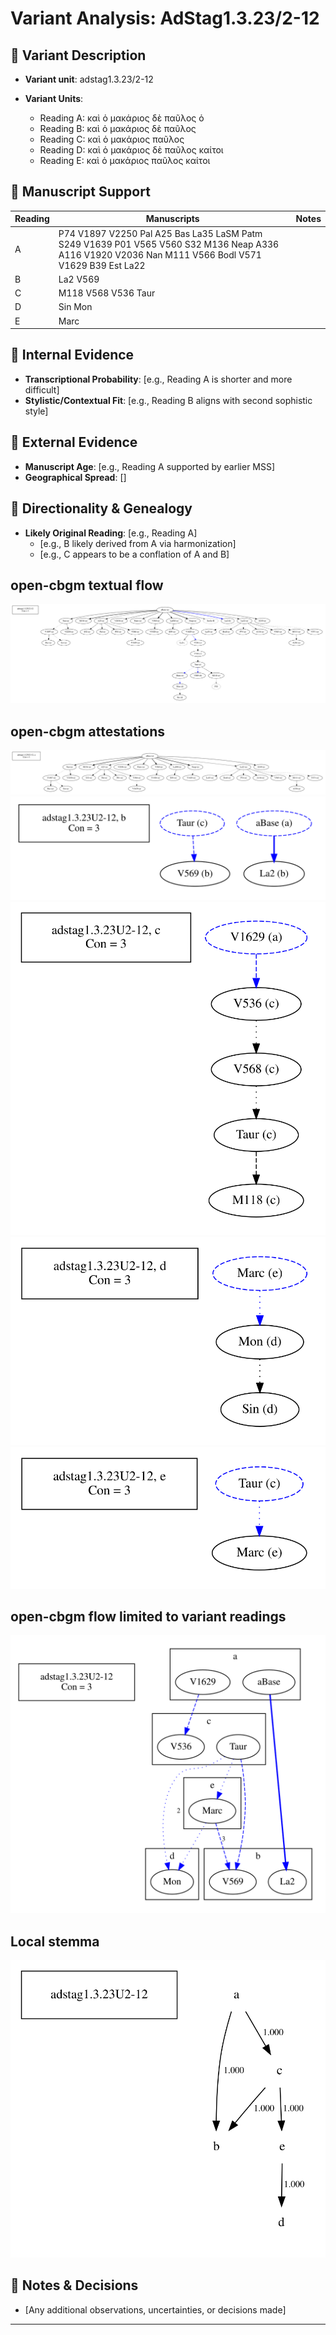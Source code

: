 # Variant Analysis: AdStag1.3.23/2-12

## 📌 Variant Description
- **Variant unit**: adstag1.3.23/2-12

- **Variant Units**: 
  - Reading A: καὶ ὁ μακάριος δὲ παῦλος ὁ
  - Reading B: καὶ ὁ μακάριος δὲ παῦλος
  - Reading C: καὶ ὁ μακάριος παῦλος
  - Reading D: καὶ ὁ μακάριος δὲ παῦλος καίτοι
  - Reading E: καὶ ὁ μακάριος παῦλος καίτοι

## 🧬 Manuscript Support
| Reading | Manuscripts | Notes |
|--------|-------------|-------|
| A      | P74 V1897 V2250 Pal A25 Bas La35 LaSM Patm S249 V1639 P01 V565 V560 S32 M136 Neap A336 A116 V1920 V2036 Nan M111 V566 Bodl V571 V1629 B39 Est La22 |  |
| B      | La2 V569  |  |
| C      |  M118 V568 V536 Taur |  |
| D      |  Sin Mon |  |
| E      |  Marc |  |


## 🧠 Internal Evidence
- **Transcriptional Probability**: [e.g., Reading A is shorter and more difficult]
- **Stylistic/Contextual Fit**: [e.g., Reading B aligns with second sophistic style]

## 🧭 External Evidence
- **Manuscript Age**: [e.g., Reading A supported by earlier MSS]
- **Geographical Spread**: []

## 🔄 Directionality & Genealogy
- **Likely Original Reading**: [e.g., Reading A]
  - [e.g., B likely derived from A via harmonization]
  - [e.g., C appears to be a conflation of A and B]

## open-cbgm textual flow ##
![adstag1.3.23U2-12](flow/adstag1.3.23U2-12-textual-flow.svg "adstag1.3.23U2-12")
## open-cbgm attestations ##
![adstag1.3.23U2-12Ra](attestations/adstag1.3.23U2-12Ra-coherence-attestations.svg "adstag1.3.23U2-12Ra")      
![adstag1.3.23U2-12Rb](attestations/adstag1.3.23U2-12Rb-coherence-attestations.svg "adstag1.3.23U2-12Rb")      
![adstag1.3.23U2-12Rc](attestations/adstag1.3.23U2-12Rc-coherence-attestations.svg "adstag1.3.23U2-12Rc")      
![adstag1.3.23U2-12Rd](attestations/adstag1.3.23U2-12Rd-coherence-attestations.svg "adstag1.3.23U2-12Rd")      
![adstag1.3.23U2-12Re](attestations/adstag1.3.23U2-12Re-coherence-attestations.svg "adstag1.3.23U2-12Re")      
## open-cbgm flow limited to variant readings ##
![adstag1.3.23U2-12](variants/adstag1.3.23U2-12-coherence-variants.svg "adstag1.3.23U2-12")
## Local stemma ##
![adstag1.3.23U2-12](local/adstag1.3.23U2-12-local-stemma.svg "adstag1.3.23U2-12")

## 📝 Notes & Decisions
- [Any additional observations, uncertainties, or decisions made]

---